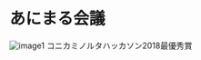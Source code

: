 # あにまる会議
![image1](https://user-images.githubusercontent.com/31382151/50374541-f6c8d880-0632-11e9-8092-d1a75c31c3a6.png)
コニカミノルタハッカソン2018最優秀賞
